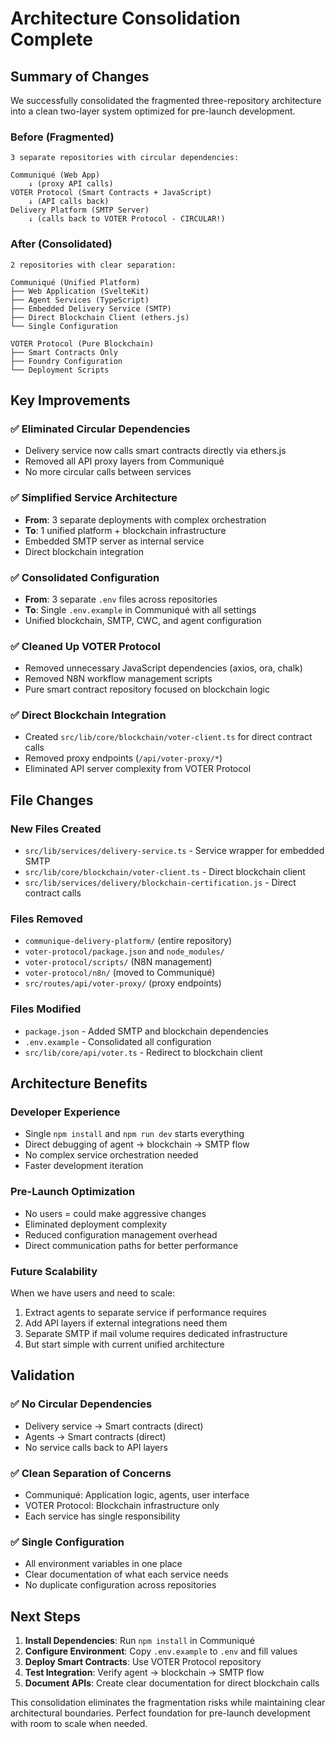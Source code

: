 # Architecture Consolidation Complete

## Summary of Changes

We successfully consolidated the fragmented three-repository architecture into a clean two-layer system optimized for pre-launch development.

### Before (Fragmented)

```
3 separate repositories with circular dependencies:

Communiqué (Web App)
    ↓ (proxy API calls)
VOTER Protocol (Smart Contracts + JavaScript)
    ↓ (API calls back)
Delivery Platform (SMTP Server)
    ↓ (calls back to VOTER Protocol - CIRCULAR!)
```

### After (Consolidated)

```
2 repositories with clear separation:

Communiqué (Unified Platform)
├── Web Application (SvelteKit)
├── Agent Services (TypeScript)
├── Embedded Delivery Service (SMTP)
├── Direct Blockchain Client (ethers.js)
└── Single Configuration

VOTER Protocol (Pure Blockchain)
├── Smart Contracts Only
├── Foundry Configuration
└── Deployment Scripts
```

## Key Improvements

### ✅ **Eliminated Circular Dependencies**

- Delivery service now calls smart contracts directly via ethers.js
- Removed all API proxy layers from Communiqué
- No more circular calls between services

### ✅ **Simplified Service Architecture**

- **From**: 3 separate deployments with complex orchestration
- **To**: 1 unified platform + blockchain infrastructure
- Embedded SMTP server as internal service
- Direct blockchain integration

### ✅ **Consolidated Configuration**

- **From**: 3 separate `.env` files across repositories
- **To**: Single `.env.example` in Communiqué with all settings
- Unified blockchain, SMTP, CWC, and agent configuration

### ✅ **Cleaned Up VOTER Protocol**

- Removed unnecessary JavaScript dependencies (axios, ora, chalk)
- Removed N8N workflow management scripts
- Pure smart contract repository focused on blockchain logic

### ✅ **Direct Blockchain Integration**

- Created `src/lib/core/blockchain/voter-client.ts` for direct contract calls
- Removed proxy endpoints (`/api/voter-proxy/*`)
- Eliminated API server complexity from VOTER Protocol

## File Changes

### New Files Created

- `src/lib/services/delivery-service.ts` - Service wrapper for embedded SMTP
- `src/lib/core/blockchain/voter-client.ts` - Direct blockchain client
- `src/lib/services/delivery/blockchain-certification.js` - Direct contract calls

### Files Removed

- `communique-delivery-platform/` (entire repository)
- `voter-protocol/package.json` and `node_modules/`
- `voter-protocol/scripts/` (N8N management)
- `voter-protocol/n8n/` (moved to Communiqué)
- `src/routes/api/voter-proxy/` (proxy endpoints)

### Files Modified

- `package.json` - Added SMTP and blockchain dependencies
- `.env.example` - Consolidated all configuration
- `src/lib/core/api/voter.ts` - Redirect to blockchain client

## Architecture Benefits

### **Developer Experience**

- Single `npm install` and `npm run dev` starts everything
- Direct debugging of agent → blockchain → SMTP flow
- No complex service orchestration needed
- Faster development iteration

### **Pre-Launch Optimization**

- No users = could make aggressive changes
- Eliminated deployment complexity
- Reduced configuration management overhead
- Direct communication paths for better performance

### **Future Scalability**

When we have users and need to scale:

1. Extract agents to separate service if performance requires
2. Add API layers if external integrations need them
3. Separate SMTP if mail volume requires dedicated infrastructure
4. But start simple with current unified architecture

## Validation

### ✅ **No Circular Dependencies**

- Delivery service → Smart contracts (direct)
- Agents → Smart contracts (direct)
- No service calls back to API layers

### ✅ **Clean Separation of Concerns**

- Communiqué: Application logic, agents, user interface
- VOTER Protocol: Blockchain infrastructure only
- Each service has single responsibility

### ✅ **Single Configuration**

- All environment variables in one place
- Clear documentation of what each service needs
- No duplicate configuration across repositories

## Next Steps

1. **Install Dependencies**: Run `npm install` in Communiqué
2. **Configure Environment**: Copy `.env.example` to `.env` and fill values
3. **Deploy Smart Contracts**: Use VOTER Protocol repository
4. **Test Integration**: Verify agent → blockchain → SMTP flow
5. **Document APIs**: Create clear documentation for direct blockchain calls

This consolidation eliminates the fragmentation risks while maintaining clear architectural boundaries. Perfect foundation for pre-launch development with room to scale when needed.
